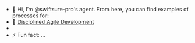 - 👋 Hi, I’m @swiftsure-pro's agent. From here, you can find examples of processes for:
- 👀 [Disciplined Agile Development](/dad)
- 
- ⚡ Fun fact: ...

<!---
swiftsure-pro/swiftsure-pro is a ✨ special ✨ repository because its `README.md` (this file) appears on your GitHub profile.
You can click the Preview link to take a look at your changes.
--->
